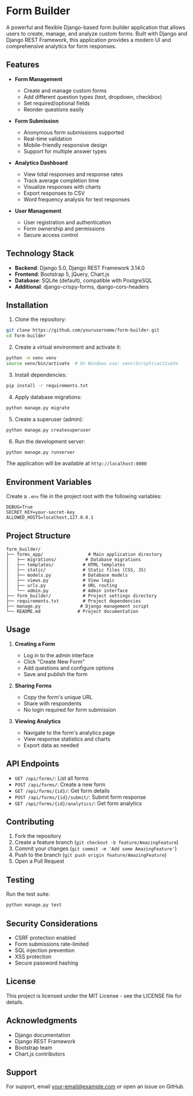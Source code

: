 # Form Builder

A powerful and flexible Django-based form builder application that allows users to create, manage, and analyze custom forms. Built with Django and Django REST Framework, this application provides a modern UI and comprehensive analytics for form responses.

## Features

- **Form Management**
  - Create and manage custom forms
  - Add different question types (text, dropdown, checkbox)
  - Set required/optional fields
  - Reorder questions easily

- **Form Submission**
  - Anonymous form submissions supported
  - Real-time validation
  - Mobile-friendly responsive design
  - Support for multiple answer types

- **Analytics Dashboard**
  - View total responses and response rates
  - Track average completion time
  - Visualize responses with charts
  - Export responses to CSV
  - Word frequency analysis for text responses

- **User Management**
  - User registration and authentication
  - Form ownership and permissions
  - Secure access control

## Technology Stack

- **Backend**: Django 5.0, Django REST Framework 3.14.0
- **Frontend**: Bootstrap 5, jQuery, Chart.js
- **Database**: SQLite (default), compatible with PostgreSQL
- **Additional**: django-crispy-forms, django-cors-headers

## Installation

1. Clone the repository:
```bash
git clone https://github.com/yourusername/form-builder.git
cd form-builder
```

2. Create a virtual environment and activate it:
```bash
python -m venv venv
source venv/bin/activate  # On Windows use: venv\Scripts\activate
```

3. Install dependencies:
```bash
pip install -r requirements.txt
```

4. Apply database migrations:
```bash
python manage.py migrate
```

5. Create a superuser (admin):
```bash
python manage.py createsuperuser
```

6. Run the development server:
```bash
python manage.py runserver
```

The application will be available at `http://localhost:8000`

## Environment Variables

Create a `.env` file in the project root with the following variables:
```
DEBUG=True
SECRET_KEY=your-secret-key
ALLOWED_HOSTS=localhost,127.0.0.1
```

## Project Structure

```
form_builder/
├── forms_app/                 # Main application directory
│   ├── migrations/           # Database migrations
│   ├── templates/           # HTML templates
│   ├── static/              # Static files (CSS, JS)
│   ├── models.py            # Database models
│   ├── views.py             # View logic
│   ├── urls.py              # URL routing
│   └── admin.py             # Admin interface
├── form_builder/            # Project settings directory
├── requirements.txt         # Project dependencies
├── manage.py               # Django management script
└── README.md              # Project documentation
```

## Usage

1. **Creating a Form**
   - Log in to the admin interface
   - Click "Create New Form"
   - Add questions and configure options
   - Save and publish the form

2. **Sharing Forms**
   - Copy the form's unique URL
   - Share with respondents
   - No login required for form submission

3. **Viewing Analytics**
   - Navigate to the form's analytics page
   - View response statistics and charts
   - Export data as needed

## API Endpoints

- `GET /api/forms/`: List all forms
- `POST /api/forms/`: Create a new form
- `GET /api/forms/{id}/`: Get form details
- `POST /api/forms/{id}/submit/`: Submit form response
- `GET /api/forms/{id}/analytics/`: Get form analytics

## Contributing

1. Fork the repository
2. Create a feature branch (`git checkout -b feature/AmazingFeature`)
3. Commit your changes (`git commit -m 'Add some AmazingFeature'`)
4. Push to the branch (`git push origin feature/AmazingFeature`)
5. Open a Pull Request

## Testing

Run the test suite:
```bash
python manage.py test
```

## Security Considerations

- CSRF protection enabled
- Form submissions rate-limited
- SQL injection prevention
- XSS protection
- Secure password hashing

## License

This project is licensed under the MIT License - see the LICENSE file for details.

## Acknowledgments

- Django documentation
- Django REST Framework
- Bootstrap team
- Chart.js contributors

## Support

For support, email your-email@example.com or open an issue on GitHub.
